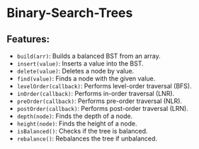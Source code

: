# Binary-Search-Trees

## Features:
- `build(arr)`: Builds a balanced BST from an array.  
- `insert(value)`: Inserts a value into the BST.  
- `delete(value)`: Deletes a node by value.  
- `find(value)`: Finds a node with the given value.  
- `levelOrder(callback)`: Performs level-order traversal (BFS).  
- `inOrder(callback)`: Performs in-order traversal (LNR).  
- `preOrder(callback)`: Performs pre-order traversal (NLR).  
- `postOrder(callback)`: Performs post-order traversal (LRN).  
- `depth(node)`: Finds the depth of a node.  
- `height(node)`: Finds the height of a node.  
- `isBalanced()`: Checks if the tree is balanced.  
- `rebalance()`: Rebalances the tree if unbalanced.  
